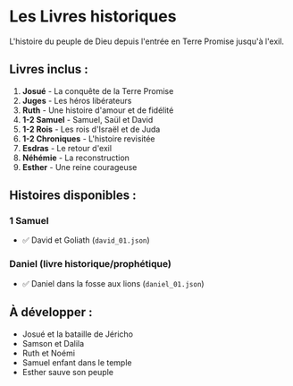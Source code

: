 # Les Livres historiques

L'histoire du peuple de Dieu depuis l'entrée en Terre Promise jusqu'à l'exil.

## Livres inclus :

1. **Josué** - La conquête de la Terre Promise
2. **Juges** - Les héros libérateurs
3. **Ruth** - Une histoire d'amour et de fidélité
4. **1-2 Samuel** - Samuel, Saül et David
5. **1-2 Rois** - Les rois d'Israël et de Juda
6. **1-2 Chroniques** - L'histoire revisitée
7. **Esdras** - Le retour d'exil
8. **Néhémie** - La reconstruction
9. **Esther** - Une reine courageuse

## Histoires disponibles :

### 1 Samuel

- ✅ David et Goliath (`david_01.json`)

### Daniel (livre historique/prophétique)

- ✅ Daniel dans la fosse aux lions (`daniel_01.json`)

## À développer :

- Josué et la bataille de Jéricho
- Samson et Dalila
- Ruth et Noémi
- Samuel enfant dans le temple
- Esther sauve son peuple
